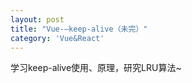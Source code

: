 ```yaml
---
layout: post
title: "Vue-—keep-alive（未完）"
category: 'Vue&React'
---
```


学习keep-alive使用、原理，研究LRU算法~
